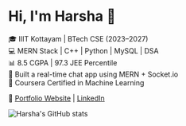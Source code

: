 # Hi, I'm Harsha 👋

🎓 IIIT Kottayam | BTech CSE (2023–2027)  
💻 MERN Stack | C++ | Python | MySQL | DSA  
📊 8.5 CGPA | 97.3 JEE Percentile  
🚀 Built a real-time chat app using MERN + Socket.io  
📜 Coursera Certified in Machine Learning  

🔗 [Portfolio Website](https://yourportfolio.com) | [LinkedIn](https://linkedin.com/in/yourusername)

![Harsha's GitHub stats](https://github-readme-stats.vercel.app/api?username=harshachiruvolu&show_icons=true&theme=radical)


<!--
**HarshaChiruvolu/HarshaChiruvolu** is a ✨ _special_ ✨ repository because its `README.md` (this file) appears on your GitHub profile.

Here are some ideas to get you started:

- 🔭 I’m currently working on ...
- 🌱 I’m currently learning ...
- 👯 I’m looking to collaborate on ...
- 🤔 I’m looking for help with ...
- 💬 Ask me about ...
- 📫 How to reach me: ...
- 😄 Pronouns: ...
- ⚡ Fun fact: ...
-->
